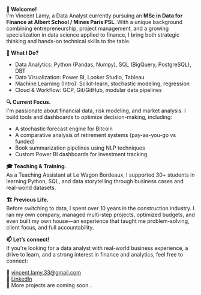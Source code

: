 **👋 Welcome!**\
I'm Vincent Lamy, a Data Analyst currently pursuing an **MSc in Data for Finance at Albert School / Mines Paris PSL**. With a unique background combining entrepreneurship, project management, and a growing specialization in data science applied to finance, I bring both strategic thinking and hands-on technical skills to the table.

**🧠 What I Do?**
- Data Analytics: Python (Pandas, Numpy), SQL (BigQuery, PostgreSQL), DBT
- Data Visualization: Power BI, Looker Studio, Tableau
- Machine Learning (Intro): Scikit-learn, stochastic modeling, regression
- Cloud & Workflow: GCP, Git/GitHub, modular data pipelines

**🔍 Current Focus.**\
I'm passionate about financial data, risk modeling, and market analysis. I build tools and dashboards to optimize decision-making, including:
- A stochastic forecast engine for Bitcoin
- A comparative analysis of retirement systems (pay-as-you-go vs funded)
- Book summarization pipelines using NLP techniques
- Custom Power BI dashboards for investment tracking

**🎓 Teaching & Training.** \
As a Teaching Assistant at Le Wagon Bordeaux, I supported 30+ students in learning Python, SQL, and data storytelling through business cases and real-world datasets.

**🏗️ Previous Life.** \
Before switching to data, I spent over 10 years in the construction industry. I ran my own company, managed multi-step projects, optimized budgets, and even built my own house—an experience that taught me problem-solving, client focus, and full accountability.

**📫 Let’s connect!** \
If you're looking for a data analyst with real-world business experience, a drive to learn, and a strong interest in finance and analytics, feel free to connect:

📧 [vincent.lamy.33@gmail.com](vincent.lamy.33@gmail.com)\
🔗 [LinkedIn](https://www.linkedin.com/in/42-v-lamy/)\
📁 More projects are coming soon...

